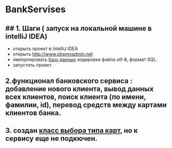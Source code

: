 # BankServises
## ## 1. Шаги ( запуск на локальной машине в intelliJ IDEA)

* открыть проект в IntelliJ IDEA
* открыть http://www.phpmyadmin.net
* импортировать [базу данных]() кодировка файла utf-8, формат SQL.
* запустить проект.

## 2.функционал банковского сервиса : добавление нового клиента, вывод данных всех клиентов, поиск клиента (по имени, фамилии, id), перевод средств между картами клиентов банка.

## 3. создан [класс выбора типа карт](https://github.com/UBCh/BankServises/blob/29e6a7317dc49cd880923171671a6aef81d981e5/src/main/java/dataClasses/UserCard/TypesCards.java#L1), но к сервису еще не подкючен.

